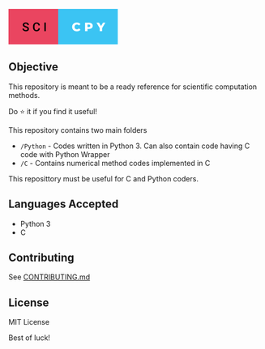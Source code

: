 ![Sci-Cpy Logo](assets/logo/sci-cpy.svg)

## Objective
This repository is meant to be a ready reference for scientific computation methods.

Do ⭐ it if you find it useful!

This repository contains two main folders
* `/Python` - Codes written in Python 3. Can also contain code having C code with Python Wrapper
* `/C` - Contains numerical method codes implemented in C

This reposittory must be useful for C and Python coders.

## Languages Accepted
* Python 3
* C

## Contributing
See [CONTRIBUTING.md](./CONTRIBUTING.md)

## License
MIT License

Best of luck!